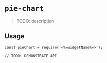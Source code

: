 # `pie-chart`

> TODO: description

## Usage

```
const pieChart = require('<%=widgetName%=>');

// TODO: DEMONSTRATE API
```
